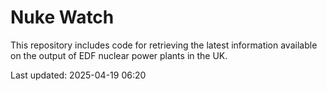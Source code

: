 # Nuke Watch

This repository includes code for retrieving the latest information available on the output of EDF nuclear power plants in the UK.

Last updated: 2025-04-19 06:20